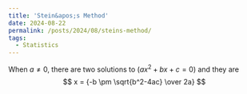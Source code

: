 ```yaml
---
title: 'Stein&apos;s Method'
date: 2024-08-22
permalink: /posts/2024/08/steins-method/
tags:
  - Statistics
---
```


When $a \ne 0$, there are two solutions to $(ax^2 + bx + c = 0)$ and they are
$$ x = {-b \pm \sqrt{b^2-4ac} \over 2a} $$